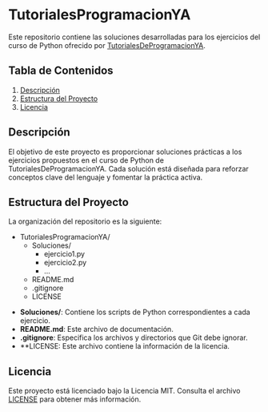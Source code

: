 # TutorialesProgramacionYA

Este repositorio contiene las soluciones desarrolladas para los ejercicios del curso de Python ofrecido por [TutorialesDeProgramacionYA](http://www.tutorialesprogramacionya.com/).

## Tabla de Contenidos

1. [Descripción](#descripción)
2. [Estructura del Proyecto](#estructura-del-proyecto)
3. [Licencia](#licencia)

## Descripción

El objetivo de este proyecto es proporcionar soluciones prácticas a los ejercicios propuestos en el curso de Python de TutorialesDeProgramacionYA. Cada solución está diseñada para reforzar conceptos clave del lenguaje y fomentar la práctica activa.

## Estructura del Proyecto

La organización del repositorio es la siguiente:

* TutorialesProgramacionYA/
  * Soluciones/
    * ejercicio1.py
    * ejercicio2.py
    * ...
  * README.md
  * .gitignore
  * LICENSE

- **Soluciones/**: Contiene los scripts de Python correspondientes a cada ejercicio.
- **README.md**: Este archivo de documentación.
- **.gitignore**: Especifica los archivos y directorios que Git debe ignorar.
- **LICENSE: Este archivo contiene la información de la licencia.

## Licencia
Este proyecto está licenciado bajo la Licencia MIT. Consulta el archivo [LICENSE](LICENSE) para obtener más información.
